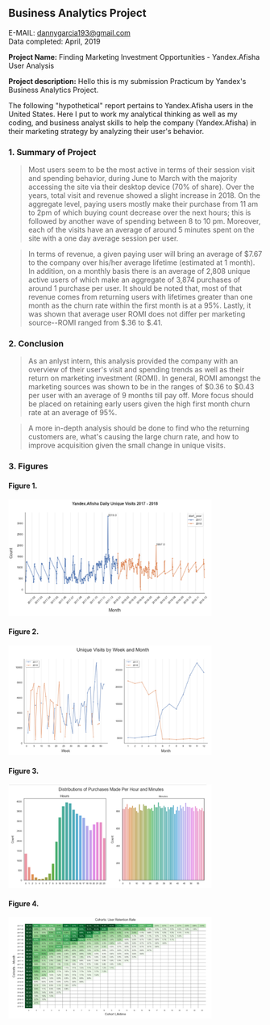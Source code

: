 ## Business Analytics Project

E-MAIL: dannygarcia193@gmail.com         
Data completed: April, 2019

**Project Name:** Finding Marketing Investment Opportunities - Yandex.Afisha User Analysis

**Project description:** Hello this is my submission Practicum by Yandex's Business Analytics Project. 

The following "hypothetical" report pertains to Yandex.Afisha users in the United States. Here I put to work my analytical thinking as well as my coding, and business analyst skills to help the company (Yandex.Afisha) in their marketing strategy by analyzing their user's behavior. 


### 1. Summary of Project

> Most users seem to be the most active in terms of their session visit and spending behavior, during June to March with the majority accessing the site via their desktop device (70% of share). Over the years, total visit and revenue showed a slight increase in 2018. On the aggregate level, paying users mostly make their purchase from 11 am to 2pm of which buying count decrease over the next hours; this is followed by another wave of spending between 8 to 10 pm. Moreover, each of the visits have an average of around 5 minutes spent on the site with a one day average session per user.

> In terms of revenue, a given paying user will bring an average of $7.67 to the company over his/her average lifetime (estimated at 1 month). In addition, on a monthly basis there is an average of 2,808 unique active users of which make an aggregate of 3,874 purchases of around 1 purchase per user. It should be noted that, most of that revenue comes from returning users with lifetimes greater than one month as the churn rate within the first month is at a 95%. Lastly, it was shown that average user ROMI does not differ per marketing source--ROMI ranged from $.36 to $.41.


### 2. Conclusion

>  As an anlyst intern, this analysis provided the company with an overview of their user's visit and spending trends as well as their return on marketing investment (ROMI). In general, ROMI amongst the marketing sources was shown to be in the ranges of $0.36 to $0.43 per user with an average of 9 months till pay off. More focus should be placed on retaining early users given the high first month churn rate at an average of 95%. 

> A more in-depth analysis should be done to find who the returning customers are, what's causing the large churn rate, and how to improve acquisition given the small change in unique visits.

### 3. Figures

#### Figure 1.
<img src="images/Screenshot_93.png?raw=true" width="80%" height="80%"/>

#### Figure 2.
<img src="images/Screenshot_92.png?raw=true" width="80%" height="80%"/>

#### Figure 3.
<img src="images/Screenshot_87.png?raw=true" width="80%" height="80%"/>

#### Figure 4.
<img src="images/Screenshot_90.png?raw=true" width="80%" height="80%"/>

